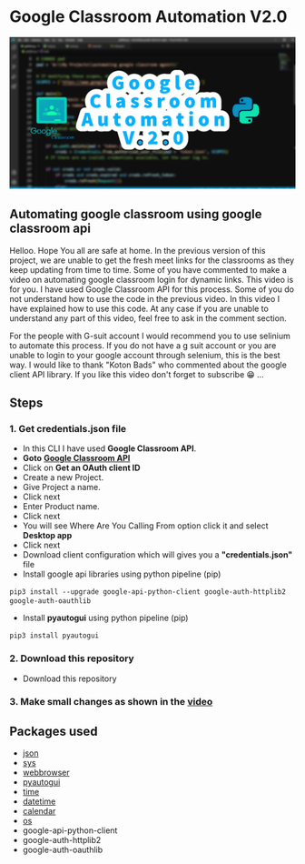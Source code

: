 # Google Classroom Automation V2.0

[![IMAGE ALT TEXT HERE](https://github.com/theunhackable/google-classroom-automation-V2.0/blob/main/imgs/thumb3.png)](https://www.youtube.com/watch?v=1WwLPcVaYxY&t=1s)
## Automating google classroom using google classroom api
Helloo. Hope You all are safe at home. In the previous version of this project, we are unable to get the fresh meet links for the classrooms as they keep updating from time to time.
Some of you have commented to make a video on automating google classroom login for dynamic links. This video is for you.
I have used Google Classroom API for this process. Some of you do not understand how to use the code in the previous video. In this video I have explained how to use this code. At any case if you are unable to understand any part of this video, feel free to ask in the comment section. 

For the people with G-suit account  I would recommend you to use selinium to automate this process.
If you do not have a g suit account or you are unable to login to your google account through selenium, this is the best way. 
I would like to thank "Koton Bads" who commented about the google client API library. 
If you like this video don't forget to subscribe 😁 ...


## Steps 
### 1. Get credentials.json file
- In this CLI I have used **Google Classroom API**. 
- **Goto** [**Google Classroom API**](https://developers.google.com/classroom/guides/auth)
- Click on **Get an OAuth client ID**
- Create a new Project.
- Give Project a name.
- Click next
- Enter Product name.
- Click next
- You will see Where Are You Calling From option click it and select **Desktop app**
- Click next
- Download client configuration which will gives you a **"credentials.json"** file
- Install google api libraries  using python pipeline (pip)

```python3
pip3 install --upgrade google-api-python-client google-auth-httplib2 google-auth-oauthlib 

```
- Install **pyautogui** using python pipeline (pip)


```python3
pip3 install pyautogui

```
### 2. Download this repository
- Download this repository

### 3. Make small changes as shown in the [video](https://www.youtube.com/watch?v=1WwLPcVaYxY&t=1s)


## Packages used
- [json](https://docs.python.org/3/library/json.html)
- [sys](https://docs.python.org/3/library/sys.html)
- [webbrowser](https://docs.python.org/3/library/webbrowser.html)
- [pyautogui](https://pyautogui.readthedocs.io/en/latest/)
- [time](https://docs.python.org/3/library/time.html)
- [datetime](https://docs.python.org/3/library/datetime.html)
- [calendar](https://docs.python.org/3/library/calendar.html)
- [os](https://docs.python.org/3/library/os.html)
- google-api-python-client
- google-auth-httplib2 
- google-auth-oauthlib 
